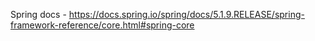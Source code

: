 Spring docs - https://docs.spring.io/spring/docs/5.1.9.RELEASE/spring-framework-reference/core.html#spring-core